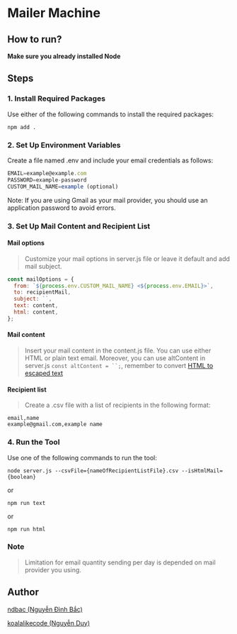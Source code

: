 # Mailer Machine

## How to run?

**Make sure you already installed Node**

## Steps

### 1. Install Required Packages

Use either of the following commands to install the required packages:

`npm add .`

### 2. Set Up Environment Variables

Create a file named .env and include your email credentials as follows:

```js
EMAIL=example@example.com
PASSWORD=example-password
CUSTOM_MAIL_NAME=example (optional)
```

Note: If you are using Gmail as your mail provider, you should use an application password to avoid errors.

### 3. Set Up Mail Content and Recipient List

#### Mail options

> Customize your mail options in server.js file or leave it default and add mail subject.

```js
const mailOptions = {
  from: `${process.env.CUSTOM_MAIL_NAME} <${process.env.EMAIL}>`,
  to: recipientMail,
  subject: ``,
  text: content,
  html: content,
};
```

#### Mail content

> Insert your mail content in the content.js file. You can use either HTML or plain text email. Moreover, you can use altContent in server.js ` const altContent = ``; `, remember to convert [HTML to escaped text](https://onlinetexttools.com/escape-text)

#### Recipient list

> Create a .csv file with a list of recipients in the following format:

```
email,name
example@gmail.com,example name
```

### 4. Run the Tool

Use one of the following commands to run the tool:

`node server.js --csvFile={nameOfRecipientListFile}.csv --isHtmlMail={boolean}`

or

`npm run text`

or

`npm run html`

### Note

> Limitation for email quantity sending per day is depended on mail provider you using.

## Author

[ndbac (Nguyễn Đình Bắc)](https://github.com/ndbac)

[koalalikecode (Nguyễn Duy)](https://github.com/koalalikecode)
